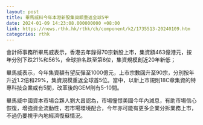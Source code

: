 ```yaml
---
layout: post
title: 畢馬威料今年本港新股集資額重返全球5甲
date: 2024-01-09 14:23:08.000000000 +08:00
link: https://news.rthk.hk/rthk/ch/component/k2/1735513-20240109.htm
categories: rthk
---
```


會計師事務所畢馬威表示，香港去年錄得70宗新股上市，集資額463億港元，按年分別下跌21%和56%，全球排名跌至第6位，集資規模創近20年新低；

畢馬威表示，今年集資額有望反彈至1000億元，上市宗數回升至90宗，分別按年升近1.2倍和29%，集資規模重返全球首5位。當中，以新上市規則18C章集資的特專科技企業或有5間，改革後的GEM則有5-10間。

畢馬威中國資本市場合夥人劉大昌認為，市場憧憬美國今年內減息，有助市場信心恢復，增強資金流動性，若市場環境配合，今年亦可能有更多企業分拆業務上市，不過仍要視乎內地經濟復蘇情況。
